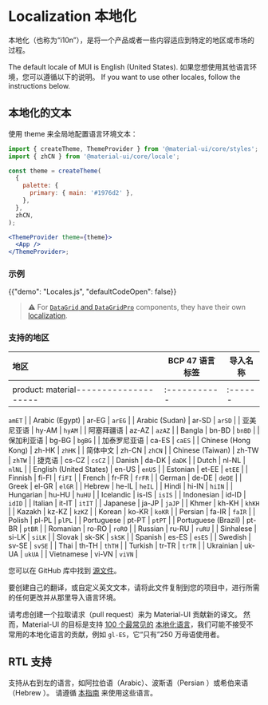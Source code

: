 # Localization 本地化

<p class="description">本地化（也称为“i10n”），是将一个产品或者一些内容适应到特定的地区或市场的过程。</p>

The default locale of MUI is English (United States). 如果您想使用其他语言环境，您可以遵循以下的说明。 If you want to use other locales, follow the instructions below.

## 本地化的文本

使用 theme 来全局地配置语言环境文本：

```jsx
import { createTheme, ThemeProvider } from '@material-ui/core/styles';
import { zhCN } from '@material-ui/core/locale';

const theme = createTheme(
  {
    palette: {
      primary: { main: '#1976d2' },
    },
  },
  zhCN,
);

<ThemeProvider theme={theme}>
  <App />
</ThemeProvider>;
```

### 示例

{{"demo": "Locales.js", "defaultCodeOpen": false}}

> ⚠️ For [`DataGrid` and `DataGridPro`](/components/data-grid/) components, they have their own [localization](/components/data-grid/localization/).

### 支持的地区

| 地区 | BCP 47 语言标签 | 导入名称 |
|:-- | ----------- | ---- |
|    |             |      |
 product: material-------------------- |:----------- |:------ | | Amharic | am-ET | 

`amET` | | Arabic (Egypt) | ar-EG | `arEG` | | Arabic (Sudan) | ar-SD | `arSD` | | 亚美尼亚语 | hy-AM | `hyAM` | | 阿塞拜疆语 | az-AZ | `azAZ` | | Bangla | bn-BD | `bnBD` | | 保加利亚语 | bg-BG | `bgBG` | | 加泰罗尼亚语 | ca-ES | `caES` | | Chinese (Hong Kong) | zh-HK | `zhHK` | | 简体中文 | zh-CN | `zhCN` | | Chinese (Taiwan) | zh-TW | `zhTW` | | 捷克语 | cs-CZ | `csCZ` | | Danish | da-DK | `daDK` | | Dutch | nl-NL | `nlNL` | | English (United States) | en-US | `enUS` | | Estonian | et-EE | `etEE` | | Finnish | fi-FI | `fiFI` | | French | fr-FR | `frFR` | | German | de-DE | `deDE` | | Greek | el-GR | `elGR` | | Hebrew | he-IL | `heIL` | | Hindi | hi-IN | `hiIN` | | Hungarian | hu-HU | `huHU` | | Icelandic | is-IS | `isIS` | | Indonesian | id-ID | `idID` | | Italian | it-IT | `itIT` | | Japanese | ja-JP | `jaJP` | | Khmer | kh-KH | `khKH` | | Kazakh | kz-KZ | `kzKZ` | | Korean | ko-KR | `koKR` | | Persian | fa-IR | `faIR` | | Polish | pl-PL | `plPL` | | Portuguese | pt-PT | `ptPT` | | Portuguese (Brazil) | pt-BR | `ptBR` | | Romanian | ro-RO | `roRO` | | Russian | ru-RU | `ruRU` | | Sinhalese | si-LK | `siLK` | | Slovak | sk-SK | `skSK` | | Spanish | es-ES | `esES` | | Swedish | sv-SE | `svSE` | | Thai | th-TH | `thTH` | | Turkish | tr-TR | `trTR` | | Ukrainian | uk-UA | `ukUA` | | Vietnamese | vi-VN | `viVN` |

<!-- #default-branch-switch -->

您可以在 GitHub 库中找到 [源文件](https://github.com/mui/material-ui/blob/master/packages/mui-material/src/locale/index.ts)。

要创建自己的翻译，或自定义英文文本，请将此文件复制到您的项目中，进行所需的任何更改并从那里导入语言环境。

请考虑创建一个拉取请求（pull request）来为 Material-UI 贡献新的译文。 然而，Material-UI 的目标是支持 [100 个最常见的](https://en.wikipedia.org/wiki/List_of_languages_by_number_of_native_speakers) [本地化语言](https://www.ethnologue.com/guides/ethnologue200)，我们可能不接受不常用的本地化语言的贡献，例如 `gl-ES`，它“只有”250 万母语使用者。

## RTL 支持

支持从右到左的语言，如阿拉伯语（Arabic）、波斯语（Persian ）或希伯来语（Hebrew ）。 请遵循 [本指南](/guides/right-to-left/) 来使用这些语言。

